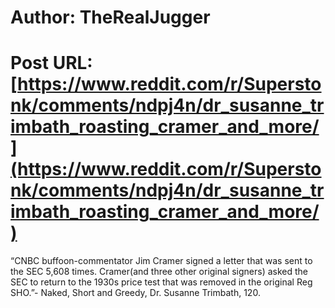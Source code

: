 # Author: TheRealJugger
# Post URL: [https://www.reddit.com/r/Superstonk/comments/ndpj4n/dr_susanne_trimbath_roasting_cramer_and_more/](https://www.reddit.com/r/Superstonk/comments/ndpj4n/dr_susanne_trimbath_roasting_cramer_and_more/)


“CNBC buffoon-commentator Jim Cramer signed a letter that was sent to the SEC 5,608 times. Cramer(and three other original signers) asked the SEC to return to the 1930s price test that was removed in the original Reg SHO.”- Naked, Short and Greedy, Dr. Susanne Trimbath, 120.